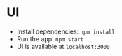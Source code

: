 # UI

- Install dependencies: `npm install`
- Run the app: `npm start`
- UI is available at `localhost:3000`
